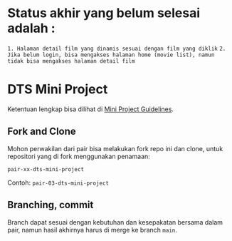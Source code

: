 # Status akhir yang belum selesai adalah :

`1. Halaman detail film yang dinamis sesuai dengan film yang diklik`
`2. Jika belum login, bisa mengakses halaman home (movie list), namun tidak bisa mengakses halaman detail film`

# DTS Mini Project

Ketentuan lengkap bisa dilihat di [Mini Project Guidelines](https://docs.google.com/document/d/1DzBNYJMhruoOQK0NOqiW3_UZ1JrA285K53PzHLNf9mc/edit?usp=sharing).

## Fork and Clone

Mohon perwakilan dari pair bisa melakukan fork repo ini dan clone, untuk repositori yang di fork menggunakan penamaan:

`pair-xx-dts-mini-project`

Contoh: `pair-03-dts-mini-project`

## Branching, commit

Branch dapat sesuai dengan kebutuhan dan kesepakatan bersama dalam pair, namun hasil akhirnya harus di merge ke branch `main`.
